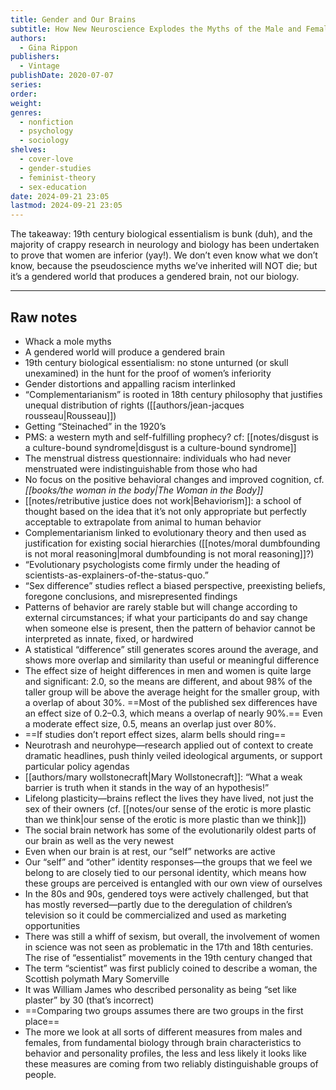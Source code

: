 ```yaml
---
title: Gender and Our Brains
subtitle: How New Neuroscience Explodes the Myths of the Male and Female Minds
authors:
  - Gina Rippon
publishers:
  - Vintage
publishDate: 2020-07-07
series: 
order: 
weight: 
genres:
  - nonfiction
  - psychology
  - sociology
shelves:
  - cover-love
  - gender-studies
  - feminist-theory
  - sex-education
date: 2024-09-21 23:05
lastmod: 2024-09-21 23:05
---
```

The takeaway: 19th century biological essentialism is bunk (duh), and the majority of crappy research in neurology and biology has been undertaken to prove that women are inferior (yay!). We don’t even know what we don’t know, because the pseudoscience myths we’ve inherited will NOT die; but it’s a gendered world that produces a gendered brain, not our biology. 

---
## Raw notes

* Whack a mole myths 
* A gendered world will produce a gendered brain 
* 19th century biological essentialism: no stone unturned (or skull unexamined) in the hunt for the proof of women’s inferiority 
* Gender distortions and appalling racism interlinked
* “Complementarianism” is rooted in 18th century philosophy that justifies unequal distribution of rights ([[authors/jean-jacques rousseau|Rousseau]])
* Getting “Steinached” in the 1920’s
* PMS: a western myth and self-fulfilling prophecy? cf: [[notes/disgust is a culture-bound syndrome|disgust is a culture-bound syndrome]]
* The menstrual distress questionnaire: individuals who had never menstruated were indistinguishable from those who had
* No focus on the positive behavioral changes and improved cognition, cf. *[[books/the woman in the body|The Woman in the Body]]*
* [[notes/retributive justice does not work|Behaviorism]]: a school of thought based on the idea that it’s not only appropriate but perfectly acceptable to extrapolate from animal to human behavior
* Complementarianism linked to evolutionary theory and then used as justification for existing social hierarchies ([[notes/moral dumbfounding is not moral reasoning|moral dumbfounding is not moral reasoning]]?)
* “Evolutionary psychologists come firmly under the heading of scientists-as-explainers-of-the-status-quo.”
* “Sex difference” studies reflect a biased perspective, preexisting beliefs, foregone conclusions, and misrepresented findings
* Patterns of behavior are rarely stable but will change according to external circumstances; if what your participants do and say change when someone else is present, then the pattern of behavior cannot be interpreted as innate, fixed, or hardwired 
* A statistical “difference” still generates scores around the average, and shows more overlap and similarity than useful or meaningful difference 
* The effect size of height differences in men and women is quite large and significant: 2.0, so the means are different, and about 98% of the taller group will be above the average height for the smaller group, with a overlap of about 30%. ==Most of the published sex differences have an effect size of 0.2–0.3, which means a overlap of nearly 90%.==  Even a moderate effect size, 0.5, means an overlap just over 80%. 
* ==If studies don’t report effect sizes, alarm bells should ring== 
* Neurotrash and neurohype—research applied out of context to create dramatic headlines, push thinly veiled ideological arguments, or support particular policy agendas 
* [[authors/mary wollstonecraft|Mary Wollstonecraft]]: “What a weak barrier is truth when it stands in the way of an hypothesis!”
* Lifelong plasticity—brains reflect the lives they have lived, not just the sex of their owners (cf. [[notes/our sense of the erotic is more plastic than we think|our sense of the erotic is more plastic than we think]])
* The social brain network has some of the evolutionarily oldest parts of our brain as well as the very newest
* Even when our brain is at rest, our “self” networks are active 
* Our “self” and “other” identity responses—the groups that we feel we belong to are closely tied to our personal identity, which means how these groups are perceived is entangled with our own view of ourselves 
* In the 80s and 90s, gendered toys were actively challenged, but that has mostly reversed—partly due to the deregulation of children’s television so it could be commercialized and used as marketing opportunities 
* There was still a whiff of sexism, but overall, the involvement of women in science was not seen as problematic in the 17th and 18th centuries. The rise of “essentialist” movements in the 19th century changed that 
* The term “scientist” was first publicly coined to describe a woman, the Scottish polymath Mary Somerville 
* It was William James who described personality as being “set like plaster” by 30 (that’s incorrect)
* ==Comparing two groups assumes there are two groups in the first place==
* The more we look at all sorts of different measures from males and females, from fundamental biology through brain characteristics to behavior and personality profiles, the less and less likely it looks like these measures are coming from two reliably distinguishable groups of people. 